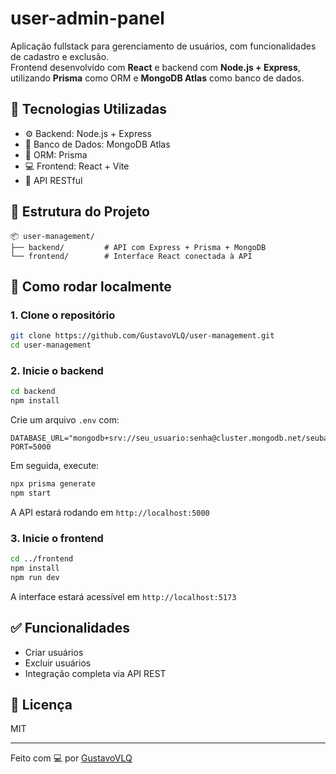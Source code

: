 # user-admin-panel

Aplicação fullstack para gerenciamento de usuários, com funcionalidades de cadastro e exclusão.  
Frontend desenvolvido com **React** e backend com **Node.js + Express**, utilizando **Prisma** como ORM e **MongoDB Atlas** como banco de dados.

## 🔧 Tecnologias Utilizadas

- ⚙️ Backend: Node.js + Express  
- 🧠 Banco de Dados: MongoDB Atlas  
- 🔌 ORM: Prisma  
- 💻 Frontend: React + Vite  
- 🧪 API RESTful  

## 📁 Estrutura do Projeto

```
📦 user-management/
├── backend/         # API com Express + Prisma + MongoDB
└── frontend/        # Interface React conectada à API
```

## 🚀 Como rodar localmente

### 1. Clone o repositório

```bash
git clone https://github.com/GustavoVLQ/user-management.git
cd user-management
```

### 2. Inicie o backend

```bash
cd backend
npm install
```

Crie um arquivo `.env` com:

```
DATABASE_URL="mongodb+srv://seu_usuario:senha@cluster.mongodb.net/seubanco"
PORT=5000
```

Em seguida, execute:

```bash
npx prisma generate
npm start
```

A API estará rodando em `http://localhost:5000`

### 3. Inicie o frontend

```bash
cd ../frontend
npm install
npm run dev
```

A interface estará acessível em `http://localhost:5173`

## ✅ Funcionalidades

- Criar usuários  
- Excluir usuários  
- Integração completa via API REST  

## 📄 Licença

MIT

---

Feito com 💻 por [GustavoVLQ](https://github.com/GustavoVLQ)
